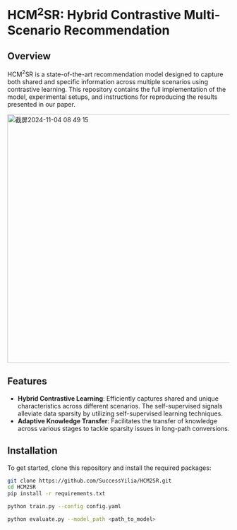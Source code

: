 # HCM$^2$SR: Hybrid Contrastive Multi-Scenario Recommendation

## Overview
HCM$^2$SR is a state-of-the-art recommendation model designed to capture both shared and specific information across multiple scenarios using contrastive learning. This repository contains the full implementation of the model, experimental setups, and instructions for reproducing the results presented in our paper.

<img width="563" alt="截屏2024-11-04 08 49 15" src="https://github.com/user-attachments/assets/6ad279bc-8f82-46a6-9502-4aa0882ace27">


## Features
- **Hybrid Contrastive Learning**: Efficiently captures shared and unique characteristics across different scenarios. The self-supervised signals alleviate data sparsity by utilizing self-supervised learning techniques.
- **Adaptive Knowledge Transfer**: Facilitates the transfer of knowledge across various stages to tackle sparsity issues in long-path conversions.


## Installation
To get started, clone this repository and install the required packages:

```bash
git clone https://github.com/SuccessYilia/HCM2SR.git
cd HCM2SR
pip install -r requirements.txt

python train.py --config config.yaml

python evaluate.py --model_path <path_to_model>

